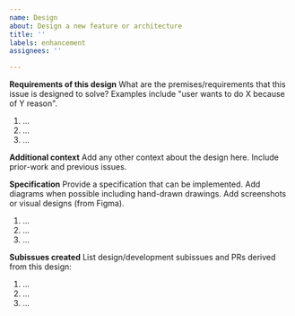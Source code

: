 ```yaml
---
name: Design
about: Design a new feature or architecture
title: ''
labels: enhancement
assignees: ''

---
```


**Requirements of this design**
What are the premises/requirements that this issue is designed to solve? Examples include "user wants to do X because of Y reason".
1. ...
2. ...
3. ...

**Additional context**
Add any other context about the design here. Include prior-work and previous issues.

**Specification**
Provide a specification that can be implemented. Add diagrams when possible including hand-drawn drawings. Add screenshots or visual designs (from Figma).
1. ...
2. ...
3. ...

**Subissues created**
List design/development subissues and PRs derived from this design:
1. ...
2. ...
3. ...